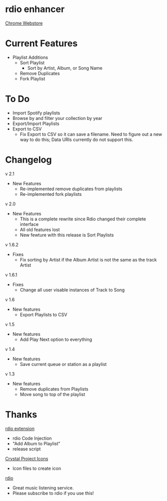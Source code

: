 rdio enhancer
=================

[Chrome Webstore](https://chrome.google.com/webstore/detail/hmaalfaappddkggilhahaebfhdmmmngf)


Current Features
================

* Playlist Additions
	* Sort Playlist
		* Sort by Artist, Album, or Song Name
	* Remove Duplicates
	* Fork Playlist


To Do
================
* Import Spotify playlists
* Browse by and filter your collection by year
* Export/Import Playlists
* Export to CSV
	* Fix Export to CSV so it can save a filename. Need to figure out a new way to do this; Data URIs currently do not support this.


Changelog
================
v 2.1

* New Features
	* Re-implemented remove duplicates from playlists
	* Re-implemented fork playlists

v 2.0

* New Features
	* This is a complete rewrite since Rdio changed their complete interface
	* All old features lost
	* New fewture with this release is Sort Playlists

v 1.6.2

* Fixes
	* Fix sorting by Artist if the Album Artist is not the same as the track Artist

v 1.6.1

* Fixes
	* Change all user visable instances of Track to Song

v 1.6

* New features
	* Export Playlists to CSV

v 1.5

* New features
	* Add Play Next option to everything

v 1.4

* New features
	* Save current queue or station as a playlist

v 1.3

* New features
	* Remove duplicates from Playlists
	* Move song to top of the playlist

Thanks
================

[rdio extension](http://github.com/fberger/rdio-extension)

  * rdio Code Injection
  * "Add Album to Playlist"
  * release script

[Crystal Project Icons](http://www.everaldo.com/crystal/)

  * Icon files to create icon

[rdio](http://www.rdio.com/)

  * Great music listening service.
  * Please subscribe to rdio if you use this!
